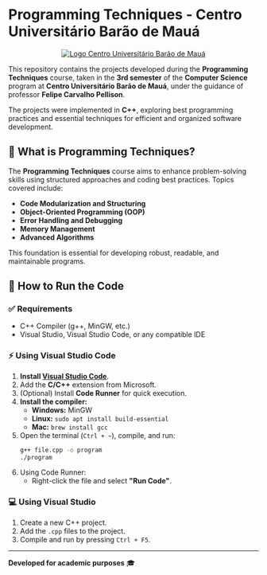 # Programming Techniques - Centro Universitário Barão de Mauá

<p style="text-align: center;">
    <a href="https://demo.nextjs-boilerplate.com">
        <img src="https://res.cloudinary.com/dge3g9rcw/image/upload/v1739232898/github/mto1tierlcwn8pq4fh8r.webp" alt="Logo Centro Universitário Barão de Mauá" />
    </a>
</p>

This repository contains the projects developed during the **Programming Techniques** course, taken in the **3rd semester** of the **Computer Science** program at **Centro Universitário Barão de Mauá**, under the guidance of professor **Felipe Carvalho Pellison**.

The projects were implemented in **C++**, exploring best programming practices and essential techniques for efficient and organized software development.

## 🧠 What is Programming Techniques?
The **Programming Techniques** course aims to enhance problem-solving skills using structured approaches and coding best practices. Topics covered include:

- **Code Modularization and Structuring**
- **Object-Oriented Programming (OOP)**
- **Error Handling and Debugging**
- **Memory Management**
- **Advanced Algorithms**

This foundation is essential for developing robust, readable, and maintainable programs.

## 🚀 How to Run the Code

### ✅ Requirements
- C++ Compiler (g++, MinGW, etc.)
- Visual Studio, Visual Studio Code, or any compatible IDE

### ⚡ Using Visual Studio Code
1. **Install [Visual Studio Code](https://code.visualstudio.com/)**.
2. Add the **C/C++** extension from Microsoft.
3. (Optional) Install **Code Runner** for quick execution.
4. **Install the compiler:**
   - **Windows:** MinGW
   - **Linux:** `sudo apt install build-essential`
   - **Mac:** `brew install gcc`
5. Open the terminal (`Ctrl + ~`), compile, and run:
   ```bash
   g++ file.cpp -o program
   ./program
   ```
6. Using Code Runner:
   - Right-click the file and select **"Run Code"**.

### 💻 Using Visual Studio
1. Create a new C++ project.
2. Add the `.cpp` files to the project.
3. Compile and run by pressing `Ctrl + F5`.

---

**Developed for academic purposes** 🎓

